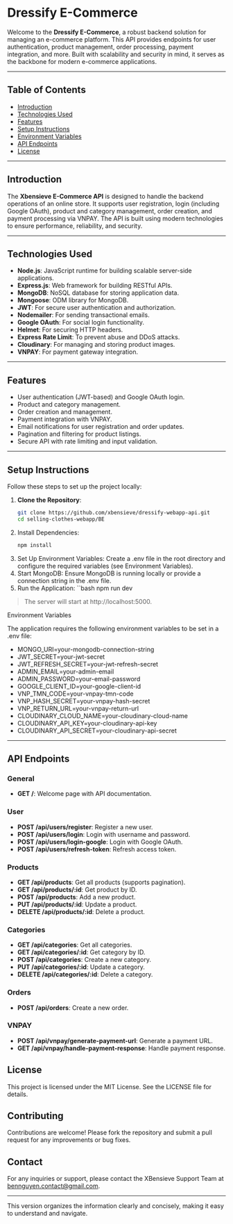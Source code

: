 # Dressify E-Commerce

Welcome to the **Dressify E-Commerce**, a robust backend solution for managing an e-commerce platform. This API provides endpoints for user authentication, product management, order processing, payment integration, and more. Built with scalability and security in mind, it serves as the backbone for modern e-commerce applications.

---

## Table of Contents

- [Introduction](#introduction)
- [Technologies Used](#technologies-used)
- [Features](#features)
- [Setup Instructions](#setup-instructions)
- [Environment Variables](#environment-variables)
- [API Endpoints](#api-endpoints)
- [License](#license)

---

## Introduction

The **Xbensieve E-Commerce API** is designed to handle the backend operations of an online store. It supports user registration, login (including Google OAuth), product and category management, order creation, and payment processing via VNPAY. The API is built using modern technologies to ensure performance, reliability, and security.

---

## Technologies Used

- **Node.js**: JavaScript runtime for building scalable server-side applications.
- **Express.js**: Web framework for building RESTful APIs.
- **MongoDB**: NoSQL database for storing application data.
- **Mongoose**: ODM library for MongoDB.
- **JWT**: For secure user authentication and authorization.
- **Nodemailer**: For sending transactional emails.
- **Google OAuth**: For social login functionality.
- **Helmet**: For securing HTTP headers.
- **Express Rate Limit**: To prevent abuse and DDoS attacks.
- **Cloudinary**: For managing and storing product images.
- **VNPAY**: For payment gateway integration.

---

## Features

- User authentication (JWT-based) and Google OAuth login.
- Product and category management.
- Order creation and management.
- Payment integration with VNPAY.
- Email notifications for user registration and order updates.
- Pagination and filtering for product listings.
- Secure API with rate limiting and input validation.

---

## Setup Instructions

Follow these steps to set up the project locally:

1. **Clone the Repository**:
   ```bash
   git clone https://github.com/xbensieve/dressify-webapp-api.git
   cd selling-clothes-webapp/BE
2. Install Dependencies:
   ```bash
   npm install
3. Set Up Environment Variables: Create a .env file in the root directory and configure the required variables (see Environment Variables).
4. Start MongoDB: Ensure MongoDB is running locally or provide a connection string in the .env file.
5. Run the Application:
   ``bash
   npm run dev
>The server will start at http://localhost:5000.

Environment Variables

The application requires the following environment variables to be set in a .env file:
- MONGO_URI=your-mongodb-connection-string
- JWT_SECRET=your-jwt-secret
- JWT_REFRESH_SECRET=your-jwt-refresh-secret
- ADMIN_EMAIL=your-admin-email
- ADMIN_PASSWORD=your-email-password
- GOOGLE_CLIENT_ID=your-google-client-id
- VNP_TMN_CODE=your-vnpay-tmn-code
- VNP_HASH_SECRET=your-vnpay-hash-secret
- VNP_RETURN_URL=your-vnpay-return-url
- CLOUDINARY_CLOUD_NAME=your-cloudinary-cloud-name
- CLOUDINARY_API_KEY=your-cloudinary-api-key
- CLOUDINARY_API_SECRET=your-cloudinary-api-secret

---

## API Endpoints

### General

* **GET /**: Welcome page with API documentation.

### User

* **POST /api/users/register**: Register a new user.
* **POST /api/users/login**: Login with username and password.
* **POST /api/users/login-google**: Login with Google OAuth.
* **POST /api/users/refresh-token**: Refresh access token.

### Products

* **GET /api/products**: Get all products (supports pagination).
* **GET /api/products/\:id**: Get product by ID.
* **POST /api/products**: Add a new product.
* **PUT /api/products/\:id**: Update a product.
* **DELETE /api/products/\:id**: Delete a product.

### Categories

* **GET /api/categories**: Get all categories.
* **GET /api/categories/\:id**: Get category by ID.
* **POST /api/categories**: Create a new category.
* **PUT /api/categories/\:id**: Update a category.
* **DELETE /api/categories/\:id**: Delete a category.

### Orders

* **POST /api/orders**: Create a new order.

### VNPAY

* **POST /api/vnpay/generate-payment-url**: Generate a payment URL.
* **GET /api/vnpay/handle-payment-response**: Handle payment response.

## License

This project is licensed under the MIT License. See the LICENSE file for details.

## Contributing

Contributions are welcome! Please fork the repository and submit a pull request for any improvements or bug fixes.

## Contact

For any inquiries or support, please contact the XBensieve Support Team at [bennguyen.contact@gmail.com](mailto:bennguyen.contact@gmail.com).

---

This version organizes the information clearly and concisely, making it easy to understand and navigate.

